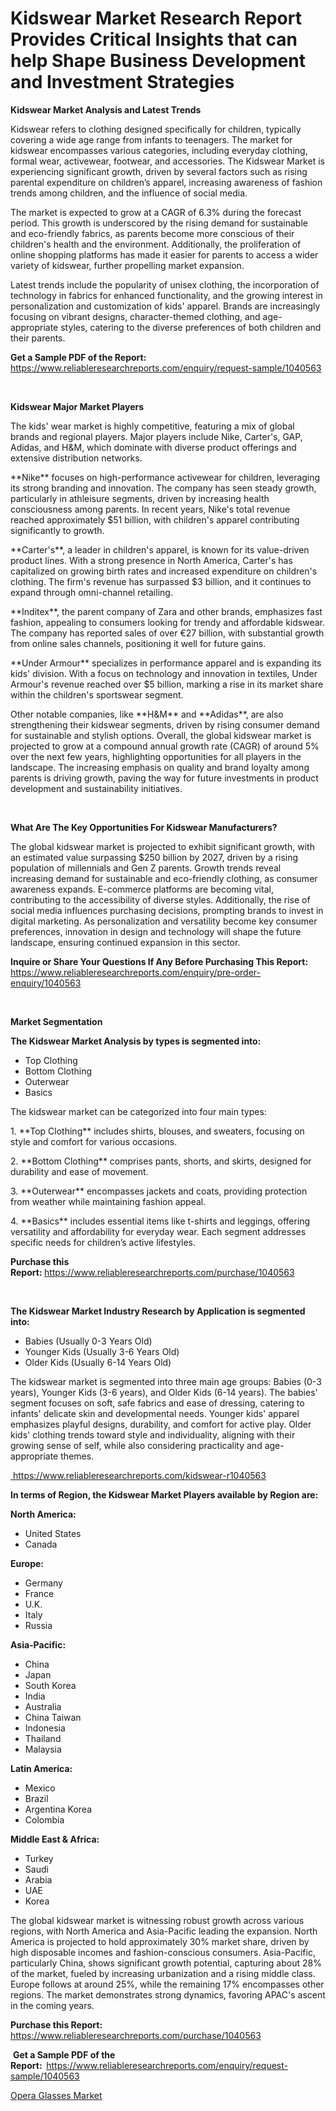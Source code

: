 <p><h1>Kidswear Market Research Report Provides Critical Insights that can help Shape Business Development and Investment Strategies</h1></p><p><strong>Kidswear Market Analysis and Latest Trends</strong></p>
<p><p>Kidswear refers to clothing designed specifically for children, typically covering a wide age range from infants to teenagers. The market for kidswear encompasses various categories, including everyday clothing, formal wear, activewear, footwear, and accessories. The Kidswear Market is experiencing significant growth, driven by several factors such as rising parental expenditure on children’s apparel, increasing awareness of fashion trends among children, and the influence of social media.</p><p>The market is expected to grow at a CAGR of 6.3% during the forecast period. This growth is underscored by the rising demand for sustainable and eco-friendly fabrics, as parents become more conscious of their children's health and the environment. Additionally, the proliferation of online shopping platforms has made it easier for parents to access a wider variety of kidswear, further propelling market expansion. </p><p>Latest trends include the popularity of unisex clothing, the incorporation of technology in fabrics for enhanced functionality, and the growing interest in personalization and customization of kids' apparel. Brands are increasingly focusing on vibrant designs, character-themed clothing, and age-appropriate styles, catering to the diverse preferences of both children and their parents.</p></p>
<p><strong>Get a Sample PDF of the Report:&nbsp;</strong> <a href="https://www.reliableresearchreports.com/enquiry/request-sample/1040563?utm_campaign=2954&utm_medium=2&utm_source=Github&utm_content=ia&utm_term=05042025&utm_id=kidswear">https://www.reliableresearchreports.com/enquiry/request-sample/1040563</a></p>
<p>&nbsp;</p>
<p><strong>Kidswear Major Market Players</strong></p>
<p><p>The kids' wear market is highly competitive, featuring a mix of global brands and regional players. Major players include Nike, Carter's, GAP, Adidas, and H&M, which dominate with diverse product offerings and extensive distribution networks.</p><p>**Nike** focuses on high-performance activewear for children, leveraging its strong branding and innovation. The company has seen steady growth, particularly in athleisure segments, driven by increasing health consciousness among parents. In recent years, Nike's total revenue reached approximately $51 billion, with children's apparel contributing significantly to growth.</p><p>**Carter's**, a leader in children's apparel, is known for its value-driven product lines. With a strong presence in North America, Carter's has capitalized on growing birth rates and increased expenditure on children's clothing. The firm's revenue has surpassed $3 billion, and it continues to expand through omni-channel retailing.</p><p>**Inditex**, the parent company of Zara and other brands, emphasizes fast fashion, appealing to consumers looking for trendy and affordable kidswear. The company has reported sales of over €27 billion, with substantial growth from online sales channels, positioning it well for future gains.</p><p>**Under Armour** specializes in performance apparel and is expanding its kids' division. With a focus on technology and innovation in textiles, Under Armour's revenue reached over $5 billion, marking a rise in its market share within the children's sportswear segment.</p><p>Other notable companies, like **H&M** and **Adidas**, are also strengthening their kidswear segments, driven by rising consumer demand for sustainable and stylish options. Overall, the global kidswear market is projected to grow at a compound annual growth rate (CAGR) of around 5% over the next few years, highlighting opportunities for all players in the landscape. The increasing emphasis on quality and brand loyalty among parents is driving growth, paving the way for future investments in product development and sustainability initiatives.</p></p>
<p>&nbsp;</p>
<p><strong>What Are The Key Opportunities For Kidswear Manufacturers?</strong></p>
<p><p>The global kidswear market is projected to exhibit significant growth, with an estimated value surpassing $250 billion by 2027, driven by a rising population of millennials and Gen Z parents. Growth trends reveal increasing demand for sustainable and eco-friendly clothing, as consumer awareness expands. E-commerce platforms are becoming vital, contributing to the accessibility of diverse styles. Additionally, the rise of social media influences purchasing decisions, prompting brands to invest in digital marketing. As personalization and versatility become key consumer preferences, innovation in design and technology will shape the future landscape, ensuring continued expansion in this sector.</p></p>
<p><strong>Inquire or Share Your Questions If Any Before Purchasing This Report:</strong> <a href="https://www.reliableresearchreports.com/enquiry/pre-order-enquiry/1040563?utm_campaign=2954&utm_medium=2&utm_source=Github&utm_content=ia&utm_term=05042025&utm_id=kidswear">https://www.reliableresearchreports.com/enquiry/pre-order-enquiry/1040563</a></p>
<p>&nbsp;</p>
<p><strong>Market Segmentation</strong></p>
<p><strong>The Kidswear Market Analysis by types is segmented into:</strong></p>
<p><ul><li>Top Clothing</li><li>Bottom Clothing</li><li>Outerwear</li><li>Basics</li></ul></p>
<p><p>The kidswear market can be categorized into four main types: </p><p>1. **Top Clothing** includes shirts, blouses, and sweaters, focusing on style and comfort for various occasions. </p><p>2. **Bottom Clothing** comprises pants, shorts, and skirts, designed for durability and ease of movement. </p><p>3. **Outerwear** encompasses jackets and coats, providing protection from weather while maintaining fashion appeal. </p><p>4. **Basics** includes essential items like t-shirts and leggings, offering versatility and affordability for everyday wear. Each segment addresses specific needs for children’s active lifestyles.</p></p>
<p><strong>Purchase this Report:&nbsp;</strong><a href="https://www.reliableresearchreports.com/purchase/1040563?utm_campaign=2954&utm_medium=2&utm_source=Github&utm_content=ia&utm_term=05042025&utm_id=kidswear">https://www.reliableresearchreports.com/purchase/1040563</a></p>
<p>&nbsp;</p>
<p><strong>The Kidswear Market Industry Research by Application is segmented into:</strong></p>
<p><ul><li>Babies (Usually 0-3 Years Old)</li><li>Younger Kids (Usually 3-6 Years Old)</li><li>Older Kids (Usually 6-14 Years Old)</li></ul></p>
<p><p>The kidswear market is segmented into three main age groups: Babies (0-3 years), Younger Kids (3-6 years), and Older Kids (6-14 years). The babies' segment focuses on soft, safe fabrics and ease of dressing, catering to infants' delicate skin and developmental needs. Younger kids' apparel emphasizes playful designs, durability, and comfort for active play. Older kids' clothing trends toward style and individuality, aligning with their growing sense of self, while also considering practicality and age-appropriate themes.</p></p>
<p><a href="https://www.reliableresearchreports.com/kidswear-r1040563?utm_campaign=2954&utm_medium=2&utm_source=Github&utm_content=ia&utm_term=05042025&utm_id=kidswear">&nbsp;https://www.reliableresearchreports.com/kidswear-r1040563</a></p>
<p><strong>In terms of Region, the Kidswear Market Players available by Region are:</strong></p>
<p>
    <p> <strong> North America: </strong>
        <ul>
            <li>United States</li>
            <li>Canada</li>
        </ul>
        </p> 
    <p> <strong> Europe: </strong>
        <ul>
            <li>Germany</li>
            <li>France</li>
            <li>U.K.</li>
            <li>Italy</li>
            <li>Russia</li>
        </ul>
        </p> 
    <p> <strong> Asia-Pacific: </strong>
        <ul>
            <li>China</li>
            <li>Japan</li>
            <li>South Korea</li>
            <li>India</li>
            <li>Australia</li>
            <li>China Taiwan</li>
            <li>Indonesia</li>
            <li>Thailand</li>
            <li>Malaysia</li>
        </ul>
        </p> 
    <p> <strong> Latin America: </strong>
        <ul>
            <li>Mexico</li>
            <li>Brazil</li>
            <li>Argentina Korea</li>
            <li>Colombia</li>
        </ul>
        </p> 
    <p> <strong> Middle East & Africa: </strong>
        <ul>
            <li>Turkey</li>
            <li>Saudi</li>
            <li>Arabia</li>
            <li>UAE</li>
            <li>Korea</li>
        </ul>
    </p>
    </p>
<p><p>The global kidswear market is witnessing robust growth across various regions, with North America and Asia-Pacific leading the expansion. North America is projected to hold approximately 30% market share, driven by high disposable incomes and fashion-conscious consumers. Asia-Pacific, particularly China, shows significant growth potential, capturing about 28% of the market, fueled by increasing urbanization and a rising middle class. Europe follows at around 25%, while the remaining 17% encompasses other regions. The market demonstrates strong dynamics, favoring APAC's ascent in the coming years.</p></p>
<p><strong>Purchase this Report: </strong><a href="https://www.reliableresearchreports.com/purchase/1040563?utm_campaign=2954&utm_medium=2&utm_source=Github&utm_content=ia&utm_term=05042025&utm_id=kidswear">https://www.reliableresearchreports.com/purchase/1040563</a></p>
<p>&nbsp;<strong>Get a Sample PDF of the Report:&nbsp;&nbsp;</strong><a href="https://www.reliableresearchreports.com/enquiry/request-sample/1040563?utm_campaign=2954&utm_medium=2&utm_source=Github&utm_content=ia&utm_term=05042025&utm_id=kidswear">https://www.reliableresearchreports.com/enquiry/request-sample/1040563</a></p>
<p><strong></strong></p>
<p><p><a href="https://github.com/dailyspunj47/Market-Research-Report-List-1/blob/main/opera-glasses-market.md?utm_campaign=2954&utm_medium=2&utm_source=Github&utm_content=ia&utm_term=05042025&utm_id=kidswear">Opera Glasses Market</a></p></p>